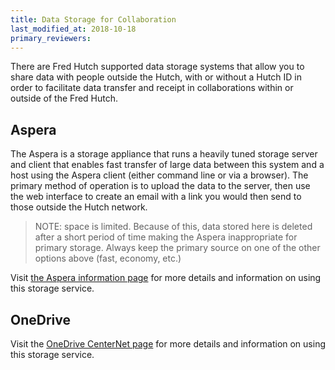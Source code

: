 ```yaml
---
title: Data Storage for Collaboration
last_modified_at: 2018-10-18
primary_reviewers:
---
```


There are Fred Hutch supported data storage systems that allow you to share data with people outside the Hutch, with or without a Hutch ID in order to facilitate data transfer and receipt in collaborations within or outside of the Fred Hutch.  

## Aspera

The Aspera is a storage appliance that runs a heavily tuned storage server and client that enables fast transfer of large data between this system and a host using the Aspera client (either command line or via a browser).  The primary method of operation is to upload the data to the server, then use the web interface to create an email with a link you would then send to those outside the Hutch network.

> NOTE: space is limited. Because of this, data stored here is deleted after a short period of time making the Aspera inappropriate for primary storage.  Always keep the primary source on one of the other options above (fast, economy, etc.)

Visit [the Aspera information page](https://aspera.fhcrc.org/index.html) for more details and information on using this storage service.

## OneDrive

Visit the [OneDrive CenterNet page](https://centernet.fredhutch.org/cn/u/center-it/projects/ignite/onedrive.html) for more details and information on using this storage service.  
